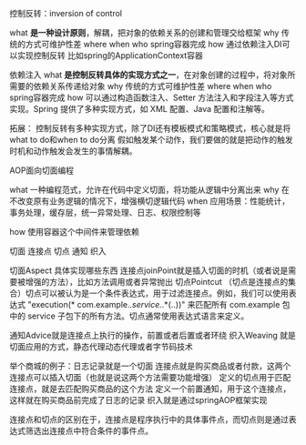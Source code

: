 控制反转：inversion of control 

what **是一种设计原则**，解耦，把对象的依赖关系的创建和管理交给框架
why  传统的方式可维护性差
where when 
who spring容器完成
how 通过依赖注入DI可以实现控制反转 比如spring的ApplicationContext容器

依赖注入
what **是控制反转具体的实现方式之一**，在对象创建的过程中，将对象所需要的依赖关系传递给对象
why 传统的方式可维护性差
where when 
who spring容器完成
how 可以通过构造函数注入、Setter 方法注入和字段注入等方式实现。Spring 提供了多种实现方式，如 XML 配置、Java 配置和注解等。



拓展：
控制反转有多种实现方式，除了DI还有模板模式和策略模式，核心就是将what to do和when to do分离
假如触发某个动作，我们要做的就是把动作的触发时机和动作触发会发生的事情解耦。



AOP面向切面编程

what 一种编程范式，允许在代码中定义切面，将功能从逻辑中分离出来
why 在不改变原有业务逻辑的情况下，增强横切逻辑代码
when 应用场景：性能统计，事务处理，缓存层，统一异常处理、日志、权限控制等

how 使用容器这个中间件来管理依赖


切面 连接点 切点 通知 织入

切面Aspect 具体实现哪些东西
连接点joinPoint就是插入切面的时机（或者说是需要被增强的方法），比如方法调用或者异常抛出
切点Pointcut （切点是连接点的集合）切点可以被认为是一个条件表达式，用于过滤连接点。例如，我们可以使用表达式 "execution(* com.example._.service._.*(..))" 来匹配所有 com.example 包中的 service 子包下的所有方法。切点通常使用表达式语言来定义。


通知Advice就是连接点上执行的操作，前置或者后置或者环绕
织入Weaving 就是切面应用的方式，静态代理动态代理或者字节码技术

举个商城的例子：日志记录就是一个切面 连接点就是购买商品或者付款，这两个连接点可以插入切面（也就是说这两个方法需要功能增强）
定义的切点用于匹配连接点，就是去匹配购买商品的这个方法
定义一个前置通知，用于这个连接点，这样就在购买商品前完成了日志的记录
织入就是通过springAOP框架实现


连接点和切点的区别在于，连接点是程序执行中的具体事件点，而切点则是通过表达式筛选出连接点中符合条件的事件点。